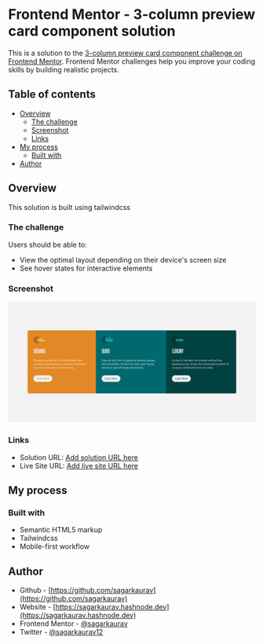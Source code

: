 # Frontend Mentor - 3-column preview card component solution

This is a solution to the [3-column preview card component challenge on Frontend Mentor](https://www.frontendmentor.io/challenges/3column-preview-card-component-pH92eAR2-). Frontend Mentor challenges help you improve your coding skills by building realistic projects. 

## Table of contents

- [Overview](#overview)
  - [The challenge](#the-challenge)
  - [Screenshot](#screenshot)
  - [Links](#links)
- [My process](#my-process)
  - [Built with](#built-with)
- [Author](#author)


## Overview

This solution is built using tailwindcss

### The challenge

Users should be able to:

- View the optimal layout depending on their device's screen size
- See hover states for interactive elements

### Screenshot

![](./screenshot.png)

### Links

- Solution URL: [Add solution URL here](https://your-solution-url.com)
- Live Site URL: [Add live site URL here](https://your-live-site-url.com)

## My process

### Built with

- Semantic HTML5 markup
- Tailwindcss
- Mobile-first workflow

## Author
- Github - [https://github.com/sagarkaurav](https://github.com/sagarkaurav)
- Website - [https://sagarkaurav.hashnode.dev](https://sagarkaurav.hashnode.dev)
- Frontend Mentor - [@sagarkaurav](https://www.frontendmentor.io/profile/sagarkaurav)
- Twitter - [@sagarkaurav12](https://www.twitter.com/sagarkaurav12)

